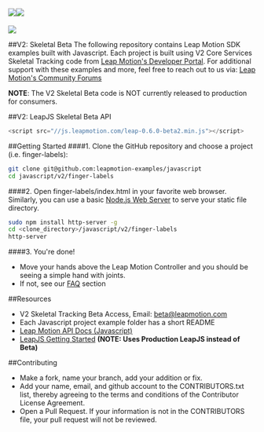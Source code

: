 <img src="https://di4564baj7skl.cloudfront.net/assets/leapjs/leapjs-logo-270-6bbee8a1836a10769c1ba84951450006.png"><img src="https://lm-assets.s3.amazonaws.com/screenshots/skeletal_beta_3.png">
=====

<img src="https://di4564baj7skl.cloudfront.net/assets/mac-a3b33298ed46dbf8a36151ac0357dbef.png">

##V2: Skeletal Beta
The following repository contains Leap Motion SDK examples built with Javascript. Each project is built using V2 Core Services Skeletal Tracking code from [Leap Motion's Developer Portal](https://developer.leapmotion.com/downloads/skeletal-beta). For additional support with these examples and more, feel free to reach out to us via: [Leap Motion's Community Forums](https://community.leapmotion.com/category/beta)  

**NOTE**: The V2 Skeletal Beta code is NOT currently released to production for consumers. 

##V2: LeapJS Skeletal Beta API
```javascript
<script src="//js.leapmotion.com/leap-0.6.0-beta2.min.js"></script>
```

##Getting Started
####1. Clone the GitHub repository and choose a project (i.e. finger-labels):
```bash
git clone git@github.com:leapmotion-examples/javascript
cd javascript/v2/finger-labels
```

####2. Open finger-labels/index.html in your favorite web browser. Similarly, you can use a basic [Node.js Web Server](https://www.npmjs.org/package/node-http-server) to serve your static file directory.
```bash
sudo npm install http-server -g
cd <clone_directory>/javascript/v2/finger-labels
http-server
```

####3. You're done!
* Move your hands above the Leap Motion Controller and you should be seeing a simple hand with joints.
* If not, see our [FAQ](https://developer.leapmotion.com/downloads/skeletal-beta/faq) section


##Resources
* V2 Skeletal Tracking Beta Access, Email: beta@leapmotion.com
* Each Javascript project example folder has a short README
* [Leap Motion API Docs (Javascript)](https://developer.leapmotion.com/documentation/skeletal/javascript/index.html)
* [LeapJS Getting Started](https://developer.leapmotion.com/leapjs/getting-started) **(NOTE: Uses Production LeapJS instead of Beta)**

##Contributing
* Make a fork, name your branch, add your addition or fix.
* Add your name, email, and github account to the CONTRIBUTORS.txt list, thereby agreeing to the terms and conditions of the Contributor License Agreement.
* Open a Pull Request. If your information is not in the CONTRIBUTORS file, your pull request will not be reviewed.



